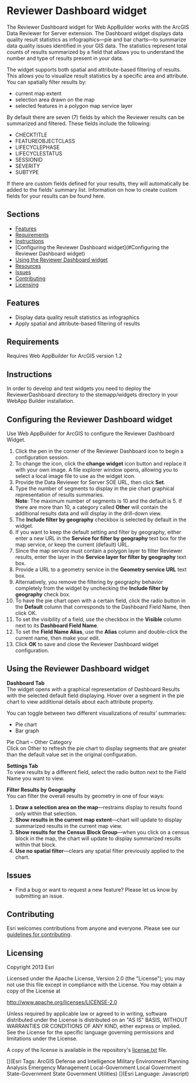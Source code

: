 # Reviewer Dashboard widget
The Reviewer Dashboard widget for Web AppBuilder works with the ArcGIS Data Reviewer for Server extension.
The Dashboard widget displays data quality result statistics as infographics—pie and bar charts—to summarize data quality issues identified in your GIS data. The statistics represent total counts of results summarized by a field that allows you to understand the number and type of results present in your data.

The widget supports both spatial and attribute-based filtering of results. This allows you to visualize result statistics by a specific area and attribute. You can spatially filter results by:
* current map extent 
* selection area drawn on the map
* selected features in a polygon map service layer

By default there are seven (7) fields by which the Reviewer results can be summarized and filtered. These fields include the following: 
* CHECKTITLE
* FEATUREOBJECTCLASS
* LIFECYCLEPHASE
* LIFECYCLESTATUS
* SESSIONID
* SEVERITY
* SUBTYPE

If there are custom fields defined for your results, they will automatically be added to the fields’ summary list. Information on how to create custom fields for your results can be found here.

## Sections

* [Features](#features)
* [Requirements](#requirements)
* [Instructions](#instructions)
* [Configuring the Reviewer Dashboard widget](#Configuring the Reviewer Dashboard widget)
* [Using the Reviewer Dashboard widget](#using)
* [Resources](#resources)
* [Issues](#issues)
* [Contributing](#contributing)
* [Licensing](#licensing)

## Features
* Display data quality result statistics as infographics
* Apply spatial and attribute-based filtering of results

## Requirements
Requires Web AppBuilder for ArcGIS version 1.2

## Instructions
In order to develop and test widgets you need to deploy the ReviewerDashboard directory to the stemapp/widgets directory in your WebApp Builder installation.

## Configuring the Reviewer Dashboard widget

Use Web AppBuilder for ArcGIS to configure the Reviewer Dashboard Widget.

1.	Click the pen in the corner of the Reviewer Dashboard icon to begin a configuration session.
2.	To change the icon, click the **change widget** icon button and replace it with your own image. A file explorer window opens, allowing you to select a local image file to use as the widget icon.
3.	Provide the Data Reviewer for Server SOE URL, then click **Set**.
4.	Type the number of segments to display in the pie chart graphical representation of results summaries.   
   **Note**: The maximum number of segments is 10 and the default is 5. If there are more than 10, a category called **Other** will contain the additional results data and will display in the drill-down view.
5.	The **Include filter by geography** checkbox is selected by default in the widget. 
  1.	If you want to keep the default setting and filter by geography, either enter a new URL in the **Service for filter by geography** text box for the map service, or keep the current (default) URL. 
  2.	Since the map service must contain a polygon layer to filter Reviewer results, enter the layer in the **Service layer for filter by geography** text box.
  3.	Provide a URL to a geometry service in the **Geometry service URL** text box.
  4.	Alternatively, you remove the filtering by geography behavior completely from the widget by unchecking the **Include filter by geography** check box.
6.	To have the pie chart open with a certain field, click the radio button in the **Default** column that corresponds to the Dashboard Field Name, then click OK.
7.	To set the visibility of a field, use the checkbox in the **Visible** column next to its **Dashboard Field Name**.
8.	To set the **Field Name Alias**, use the **Alias** column and double-click the current name, then make your edit.
9.	Click **OK** to save and close the Reviewer Dashboard widget configuration.

## Using the Reviewer Dashboard widget
**Dashboard Tab**   
The widget opens with a graphical representation of Dashboard Results with the selected default field displaying. Hover over a segment in the pie chart to view additional details about each attribute property.

You can toggle between two different visualizations of results’ summaries:
* Pie chart
* Bar graph

Pie Chart – Other Category   
Click on Other to refresh the pie chart to display segments that are greater than the default value set in the original configuration.

**Settings Tab**   
To view results by a different field, select the radio button next to the Field Name you want to view.

**Filter Results by Geography**   
You can filter the overall results by geometry in one of four ways:

1. **Draw a selection area on the map**—restrains display to results found only within that selection.
2. **Show results in the current map extent**—chart will update to display summarized results in the current map view.
3. **Show results for the Census Block Group**—when you click on a census block in the map, the chart will update to display summarized results within that block.
4. **Use no spatial filter**—clears any spatial filter previously applied to the chart.


## Issues
* Find a bug or want to request a new feature?  Please let us know by submitting an issue.

## Contributing
Esri welcomes contributions from anyone and everyone. Please see our [guidelines for contributing](https://github.com/esri/contributing).


## Licensing
Copyright 2013 Esri

Licensed under the Apache License, Version 2.0 (the "License");
you may not use this file except in compliance with the License.
You may obtain a copy of the License at

   http://www.apache.org/licenses/LICENSE-2.0

Unless required by applicable law or agreed to in writing, software
distributed under the License is distributed on an "AS IS" BASIS,
WITHOUT WARRANTIES OR CONDITIONS OF ANY KIND, either express or implied.
See the License for the specific language governing permissions and
limitations under the License.

A copy of the license is available in the repository's
[license.txt](license.txt) file.

[](Esri Tags: ArcGIS Defense and Intelligence Military Environment Planning Analysis Emergency Management Local-Government Local Government State-Government State Government Utilities)
[](Esri Language: Javascript)
